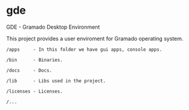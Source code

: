 # gde

 GDE - Gramado Desktop Environment
 
 This project provides a user enviroment for Gramado operating system.



    /apps     - In this folder we have gui apps, console apps.
	
	/bin      - Binaries.   
	
	/docs     - Docs.
	
	/lib      - Libs used in the project.
	
	/licenses - Licenses.
	
    /...